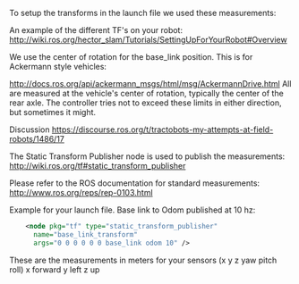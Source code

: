 

To setup the transforms in the launch file we used these measurements:

An example of the different TF's on your robot:
http://wiki.ros.org/hector_slam/Tutorials/SettingUpForYourRobot#Overview


We use the center of rotation for the base_link position.  This is for Ackermann style vehicles:

  http://docs.ros.org/api/ackermann_msgs/html/msg/AckermannDrive.html
  All are measured at the vehicle's
  center of rotation, typically the center of the rear axle. The
  controller tries not to exceed these limits in either direction, but
  sometimes it might.
  
  Discussion
  https://discourse.ros.org/t/tractobots-my-attempts-at-field-robots/1486/17

The Static Transform Publisher node is used to publish the measurements:
http://wiki.ros.org/tf#static_transform_publisher

Please refer to the ROS documentation for standard measurements: 
  http://www.ros.org/reps/rep-0103.html 
  
  Example for your launch file.  Base link to Odom published at 10 hz:
  ``` XML
      <node pkg="tf" type="static_transform_publisher" 
        name="base_link_transform" 
        args="0 0 0 0 0 0 base_link odom 10" />
  ```
  These are the measurements in meters for your sensors (x y z yaw pitch roll)  x forward y left z up  
